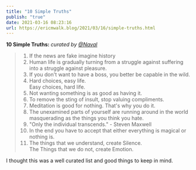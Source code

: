 ```yaml
---
title: "10 Simple Truths"
publish: "true"
date: 2021-03-16 08:23:16
url: https://ericmwalk.blog/2021/03/16/simple-truths.html
---
```


**10 Simple Truths:** *curated by [@Naval](https://twitter.com/naval)*

>1. If the news are fake imagine history
>2. Human life is gradually turning from a struggle against suffering into a struggle against pleasure.
>3. If you don't want to have a boss, you better be capable in the wild.
>4. Hard choices, easy life. <br> Easy choices, hard life.
>5. Not wanting something is as good as having it.
>6. To remove the sting of insult, stop valuing compliments.
>7. Meditation is good for nothing. That's why you do it.
>8. The unexamined parts of yourself are running around in the world masquerading as the things you think you hate.
>9. "Only the individual transcends." - Steven Maxwell
>10. In the end you have to accept that either everything is magical or nothing is.
>11. The things that we understand, create Silence. <br>The Things that we do not, create Emotion.


I thought this was a well curated list and good things to keep in mind.